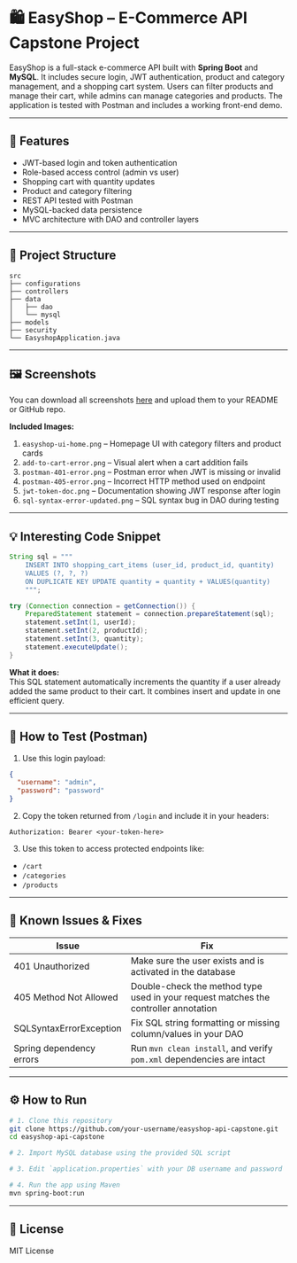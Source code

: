 # 🛍️ EasyShop – E-Commerce API Capstone Project

EasyShop is a full-stack e-commerce API built with **Spring Boot** and **MySQL**. It includes secure login, JWT authentication, product and category management, and a shopping cart system. Users can filter products and manage their cart, while admins can manage categories and products. The application is tested with Postman and includes a working front-end demo.

---

## 🚀 Features

- JWT-based login and token authentication  
- Role-based access control (admin vs user)  
- Shopping cart with quantity updates  
- Product and category filtering  
- REST API tested with Postman  
- MySQL-backed data persistence  
- MVC architecture with DAO and controller layers  

---

## 📂 Project Structure

```
src
├── configurations
├── controllers
├── data
│   ├── dao
│   └── mysql
├── models
├── security
└── EasyshopApplication.java
```

---

## 🖼️ Screenshots

You can download all screenshots [here](sandbox:/mnt/data/easyshop-readme-images) and upload them to your README or GitHub repo.

**Included Images:**

1. `easyshop-ui-home.png` – Homepage UI with category filters and product cards  
2. `add-to-cart-error.png` – Visual alert when a cart addition fails  
3. `postman-401-error.png` – Postman error when JWT is missing or invalid  
4. `postman-405-error.png` – Incorrect HTTP method used on endpoint  
5. `jwt-token-doc.png` – Documentation showing JWT response after login  
6. `sql-syntax-error-updated.png` – SQL syntax bug in DAO during testing

---

## 💡 Interesting Code Snippet

```java
String sql = """
    INSERT INTO shopping_cart_items (user_id, product_id, quantity)
    VALUES (?, ?, ?)
    ON DUPLICATE KEY UPDATE quantity = quantity + VALUES(quantity)
    """;

try (Connection connection = getConnection()) {
    PreparedStatement statement = connection.prepareStatement(sql);
    statement.setInt(1, userId);
    statement.setInt(2, productId);
    statement.setInt(3, quantity);
    statement.executeUpdate();
}
```

**What it does:**  
This SQL statement automatically increments the quantity if a user already added the same product to their cart. It combines insert and update in one efficient query.

---

## 🧪 How to Test (Postman)

1. Use this login payload:
```json
{
  "username": "admin",
  "password": "password"
}
```

2. Copy the token returned from `/login` and include it in your headers:
```
Authorization: Bearer <your-token-here>
```

3. Use this token to access protected endpoints like:
- `/cart`
- `/categories`
- `/products`

---

## 🐛 Known Issues & Fixes

| Issue | Fix |
|-------|-----|
| 401 Unauthorized | Make sure the user exists and is activated in the database |
| 405 Method Not Allowed | Double-check the method type used in your request matches the controller annotation |
| SQLSyntaxErrorException | Fix SQL string formatting or missing column/values in your DAO |
| Spring dependency errors | Run `mvn clean install`, and verify `pom.xml` dependencies are intact |

---

## ⚙️ How to Run

```bash
# 1. Clone this repository
git clone https://github.com/your-username/easyshop-api-capstone.git
cd easyshop-api-capstone

# 2. Import MySQL database using the provided SQL script

# 3. Edit `application.properties` with your DB username and password

# 4. Run the app using Maven
mvn spring-boot:run
```

---

## 📜 License

MIT License
